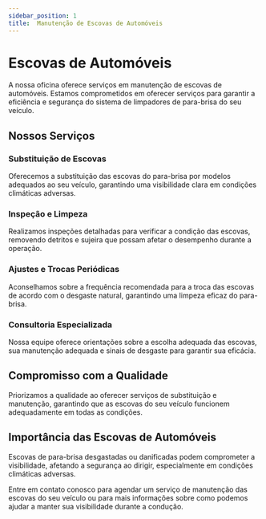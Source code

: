 ```yaml
---
sidebar_position: 1
title:  Manutenção de Escovas de Automóveis
---
```


# Escovas de Automóveis

A nossa oficina oferece serviços em manutenção de escovas de automóveis. Estamos comprometidos em oferecer serviços para garantir a eficiência e segurança do sistema de limpadores de para-brisa do seu veículo.

## Nossos Serviços

### Substituição de Escovas

Oferecemos a substituição das escovas do para-brisa por modelos adequados ao seu veículo, garantindo uma visibilidade clara em condições climáticas adversas.

### Inspeção e Limpeza

Realizamos inspeções detalhadas para verificar a condição das escovas, removendo detritos e sujeira que possam afetar o desempenho durante a operação.

### Ajustes e Trocas Periódicas

Aconselhamos sobre a frequência recomendada para a troca das escovas de acordo com o desgaste natural, garantindo uma limpeza eficaz do para-brisa.

### Consultoria Especializada

Nossa equipe oferece orientações sobre a escolha adequada das escovas, sua manutenção adequada e sinais de desgaste para garantir sua eficácia.

## Compromisso com a Qualidade

Priorizamos a qualidade ao oferecer serviços de substituição e manutenção, garantindo que as escovas do seu veículo funcionem adequadamente em todas as condições.

## Importância das Escovas de Automóveis

Escovas de para-brisa desgastadas ou danificadas podem comprometer a visibilidade, afetando a segurança ao dirigir, especialmente em condições climáticas adversas.

Entre em contato conosco para agendar um serviço de manutenção das escovas do seu veículo ou para mais informações sobre como podemos ajudar a manter sua visibilidade durante a condução.
